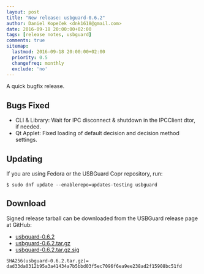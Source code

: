 ```yaml
---
layout: post
title: "New release: usbguard-0.6.2"
author: Daniel Kopeček <dnk1618@gmail.com>
date: 2016-09-18 20:00:00+02:00
tags: [release notes, usbguard]
comments: true
sitemap:
  lastmod: 2016-09-18 20:00:00+02:00
  priority: 0.5
  changefreq: monthly
  exclude: 'no'
---
```


A quick bugfix release.

## Bugs Fixed

 * CLI & Library: Wait for IPC disconnect & shutdown in the IPCClient dtor, if needed.
 * Qt Applet: Fixed loading of default decision and decision method settings.

## Updating

If you are using Fedora or the USBGuard Copr repository, run:

    $ sudo dnf update --enablerepo=updates-testing usbguard

## Download

Signed release tarball can be downloaded from the USBGuard release page at GitHub:

 * [usbguard-0.6.2](https://github.com/USBGuard/usbguard/releases/tag/usbguard-0.6.2)
 * [usbguard-0.6.2.tar.gz](https://github.com/USBGuard/usbguard/releases/download/usbguard-0.6.2/usbguard-0.6.2.tar.gz)
 * [usbguard-0.6.2.tar.gz.sig](https://github.com/USBGuard/usbguard/releases/download/usbguard-0.6.2/usbguard-0.6.2.tar.gz.sig)

```
SHA256(usbguard-0.6.2.tar.gz)= dad33da0312b95a3a41434a7b5bbd03f5ec7096f6ea9ee238ad2f15908bc51fd
```
